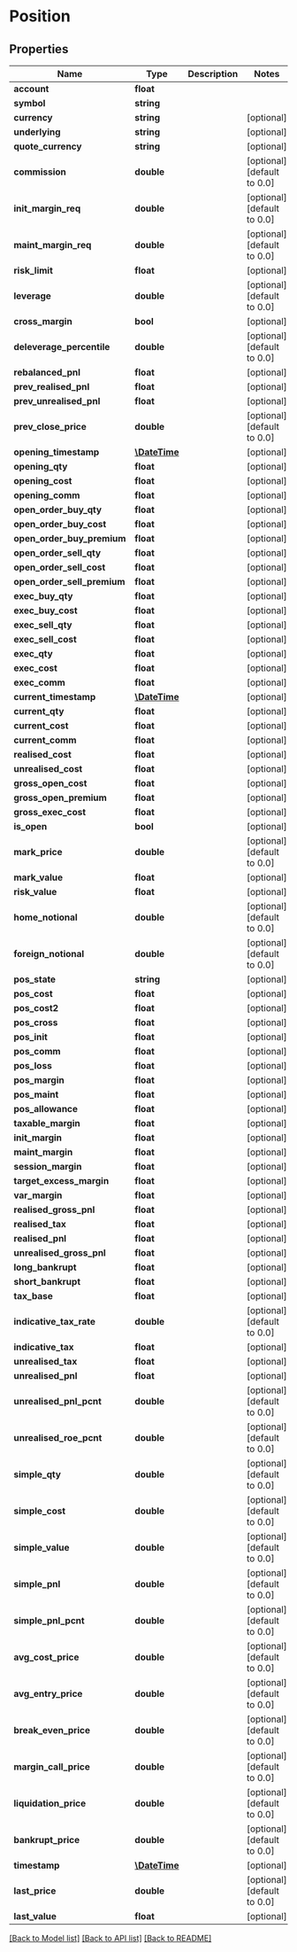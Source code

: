 # Position

## Properties
Name | Type | Description | Notes
------------ | ------------- | ------------- | -------------
**account** | **float** |  | 
**symbol** | **string** |  | 
**currency** | **string** |  | [optional] 
**underlying** | **string** |  | [optional] 
**quote_currency** | **string** |  | [optional] 
**commission** | **double** |  | [optional] [default to 0.0]
**init_margin_req** | **double** |  | [optional] [default to 0.0]
**maint_margin_req** | **double** |  | [optional] [default to 0.0]
**risk_limit** | **float** |  | [optional] 
**leverage** | **double** |  | [optional] [default to 0.0]
**cross_margin** | **bool** |  | [optional] 
**deleverage_percentile** | **double** |  | [optional] [default to 0.0]
**rebalanced_pnl** | **float** |  | [optional] 
**prev_realised_pnl** | **float** |  | [optional] 
**prev_unrealised_pnl** | **float** |  | [optional] 
**prev_close_price** | **double** |  | [optional] [default to 0.0]
**opening_timestamp** | [**\DateTime**](\DateTime.md) |  | [optional] 
**opening_qty** | **float** |  | [optional] 
**opening_cost** | **float** |  | [optional] 
**opening_comm** | **float** |  | [optional] 
**open_order_buy_qty** | **float** |  | [optional] 
**open_order_buy_cost** | **float** |  | [optional] 
**open_order_buy_premium** | **float** |  | [optional] 
**open_order_sell_qty** | **float** |  | [optional] 
**open_order_sell_cost** | **float** |  | [optional] 
**open_order_sell_premium** | **float** |  | [optional] 
**exec_buy_qty** | **float** |  | [optional] 
**exec_buy_cost** | **float** |  | [optional] 
**exec_sell_qty** | **float** |  | [optional] 
**exec_sell_cost** | **float** |  | [optional] 
**exec_qty** | **float** |  | [optional] 
**exec_cost** | **float** |  | [optional] 
**exec_comm** | **float** |  | [optional] 
**current_timestamp** | [**\DateTime**](\DateTime.md) |  | [optional] 
**current_qty** | **float** |  | [optional] 
**current_cost** | **float** |  | [optional] 
**current_comm** | **float** |  | [optional] 
**realised_cost** | **float** |  | [optional] 
**unrealised_cost** | **float** |  | [optional] 
**gross_open_cost** | **float** |  | [optional] 
**gross_open_premium** | **float** |  | [optional] 
**gross_exec_cost** | **float** |  | [optional] 
**is_open** | **bool** |  | [optional] 
**mark_price** | **double** |  | [optional] [default to 0.0]
**mark_value** | **float** |  | [optional] 
**risk_value** | **float** |  | [optional] 
**home_notional** | **double** |  | [optional] [default to 0.0]
**foreign_notional** | **double** |  | [optional] [default to 0.0]
**pos_state** | **string** |  | [optional] 
**pos_cost** | **float** |  | [optional] 
**pos_cost2** | **float** |  | [optional] 
**pos_cross** | **float** |  | [optional] 
**pos_init** | **float** |  | [optional] 
**pos_comm** | **float** |  | [optional] 
**pos_loss** | **float** |  | [optional] 
**pos_margin** | **float** |  | [optional] 
**pos_maint** | **float** |  | [optional] 
**pos_allowance** | **float** |  | [optional] 
**taxable_margin** | **float** |  | [optional] 
**init_margin** | **float** |  | [optional] 
**maint_margin** | **float** |  | [optional] 
**session_margin** | **float** |  | [optional] 
**target_excess_margin** | **float** |  | [optional] 
**var_margin** | **float** |  | [optional] 
**realised_gross_pnl** | **float** |  | [optional] 
**realised_tax** | **float** |  | [optional] 
**realised_pnl** | **float** |  | [optional] 
**unrealised_gross_pnl** | **float** |  | [optional] 
**long_bankrupt** | **float** |  | [optional] 
**short_bankrupt** | **float** |  | [optional] 
**tax_base** | **float** |  | [optional] 
**indicative_tax_rate** | **double** |  | [optional] [default to 0.0]
**indicative_tax** | **float** |  | [optional] 
**unrealised_tax** | **float** |  | [optional] 
**unrealised_pnl** | **float** |  | [optional] 
**unrealised_pnl_pcnt** | **double** |  | [optional] [default to 0.0]
**unrealised_roe_pcnt** | **double** |  | [optional] [default to 0.0]
**simple_qty** | **double** |  | [optional] [default to 0.0]
**simple_cost** | **double** |  | [optional] [default to 0.0]
**simple_value** | **double** |  | [optional] [default to 0.0]
**simple_pnl** | **double** |  | [optional] [default to 0.0]
**simple_pnl_pcnt** | **double** |  | [optional] [default to 0.0]
**avg_cost_price** | **double** |  | [optional] [default to 0.0]
**avg_entry_price** | **double** |  | [optional] [default to 0.0]
**break_even_price** | **double** |  | [optional] [default to 0.0]
**margin_call_price** | **double** |  | [optional] [default to 0.0]
**liquidation_price** | **double** |  | [optional] [default to 0.0]
**bankrupt_price** | **double** |  | [optional] [default to 0.0]
**timestamp** | [**\DateTime**](\DateTime.md) |  | [optional] 
**last_price** | **double** |  | [optional] [default to 0.0]
**last_value** | **float** |  | [optional] 

[[Back to Model list]](../README.md#documentation-for-models) [[Back to API list]](../README.md#documentation-for-api-endpoints) [[Back to README]](../README.md)


